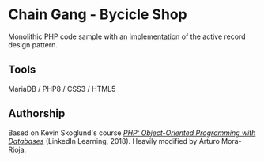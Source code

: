 # Chain Gang - Bycicle Shop
Monolithic PHP code sample with an implementation of the active record design pattern.

## Tools
MariaDB / PHP8 / CSS3 / HTML5

## Authorship
Based on Kevin Skoglund's course [*PHP: Object-Oriented Programming with Databases*](https://www.linkedin.com/learning/php-object-oriented-programming-with-databases) (LinkedIn Learning, 2018). Heavily modified by Arturo Mora-Rioja.